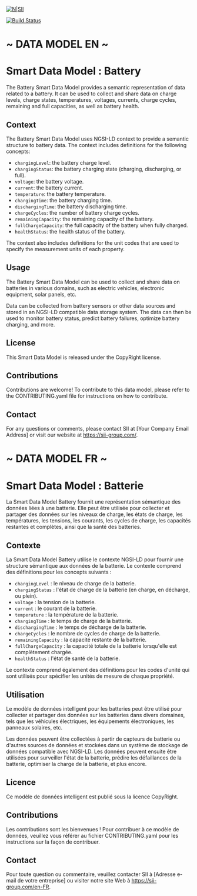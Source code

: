 [![N|SII](https://cldup.com/dTxpPi9lDf.thumb.png)](https://www.sii.com)

[![Build Status](https://travis-ci.org/joemccann/dillinger.svg?branch=master)](https://github.com)

# ~ DATA MODEL EN ~

# Smart Data Model : Battery

The Battery Smart Data Model provides a semantic representation of data related to a battery. It can be used to collect and share data on charge levels, charge states, temperatures, voltages, currents, charge cycles, remaining and full capacities, as well as battery health.

## Context

The Battery Smart Data Model uses NGSI-LD context to provide a semantic structure to battery data. The context includes definitions for the following concepts:

- `chargingLevel`: the battery charge level.
- `chargingStatus`: the battery charging state (charging, discharging, or full).
- `voltage`: the battery voltage.
- `current`: the battery current.
- `temperature`: the battery temperature.
- `chargingTime`: the battery charging time.
- `dischargingTime`: the battery discharging time.
- `chargeCycles`: the number of battery charge cycles.
- `remainingCapacity`: the remaining capacity of the battery.
- `fullChargeCapacity`: the full capacity of the battery when fully charged.
- `healthStatus`: the health status of the battery.

The context also includes definitions for the unit codes that are used to specify the measurement units of each property.

## Usage

The Battery Smart Data Model can be used to collect and share data on batteries in various domains, such as electric vehicles, electronic equipment, solar panels, etc.

Data can be collected from battery sensors or other data sources and stored in an NGSI-LD compatible data storage system. The data can then be used to monitor battery status, predict battery failures, optimize battery charging, and more.

## License

This Smart Data Model is released under the CopyRight license.

## Contributions

Contributions are welcome! To contribute to this data model, please refer to the CONTRIBUTING.yaml file for instructions on how to contribute.

## Contact

For any questions or comments, please contact SII at [Your Company Email Address] or visit our website at https://sii-group.com/.

# ~ DATA MODEL FR ~

# Smart Data Model : Batterie

La Smart Data Model Battery fournit une représentation sémantique des données liées à une batterie. Elle peut être utilisée pour collecter et partager des données sur les niveaux de charge, les états de charge, les températures, les tensions, les courants, les cycles de charge, les capacités restantes et complètes, ainsi que la santé des batteries.

## Contexte

La Smart Data Model Battery utilise le contexte NGSI-LD pour fournir une structure sémantique aux données de la batterie. Le contexte comprend des définitions pour les concepts suivants :

- `chargingLevel` : le niveau de charge de la batterie.
- `chargingStatus` : l'état de charge de la batterie (en charge, en décharge, ou plein).
- `voltage` : la tension de la batterie.
- `current` : le courant de la batterie.
- `temperature` : la température de la batterie.
- `chargingTime` : le temps de charge de la batterie.
- `dischargingTime` : le temps de décharge de la batterie.
- `chargeCycles` : le nombre de cycles de charge de la batterie.
- `remainingCapacity` : la capacité restante de la batterie.
- `fullChargeCapacity` : la capacité totale de la batterie lorsqu'elle est complètement chargée.
- `healthStatus` : l'état de santé de la batterie.

Le contexte comprend également des définitions pour les codes d'unité qui sont utilisés pour spécifier les unités de mesure de chaque propriété.

## Utilisation

Le modèle de données intelligent pour les batteries peut être utilisé pour collecter et partager des données sur les batteries dans divers domaines, tels que les véhicules électriques, les équipements électroniques, les panneaux solaires, etc.

Les données peuvent être collectées à partir de capteurs de batterie ou d'autres sources de données et stockées dans un système de stockage de données compatible avec NGSI-LD. Les données peuvent ensuite être utilisées pour surveiller l'état de la batterie, prédire les défaillances de la batterie, optimiser la charge de la batterie, et plus encore.

## Licence

Ce modèle de données intelligent est publié sous la licence CopyRight.

## Contributions

Les contributions sont les bienvenues ! Pour contribuer à ce modèle de données, veuillez vous référer au fichier CONTRIBUTING.yaml pour les instructions sur la façon de contribuer.

## Contact

Pour toute question ou commentaire, veuillez contacter SII à [Adresse e-mail de votre entreprise] ou visiter notre site Web à https://sii-group.com/en-FR.
